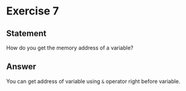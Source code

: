 # Exercise 7

## Statement

How do you get the memory address of a variable?

## Answer

You can get address of variable using `&` operator right before variable.